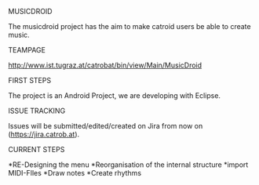 MUSICDROID

The musicdroid project has the aim to make catroid users be able to create music. 

TEAMPAGE

http://www.ist.tugraz.at/catrobat/bin/view/Main/MusicDroid


FIRST STEPS

The project is an Android Project, we are developing with Eclipse. 

ISSUE TRACKING

Issues will be submitted/edited/created on Jira from now on (https://jira.catrob.at).

CURRENT STEPS

*RE-Designing the menu
*Reorganisation of the internal structure
*import MIDI-FIles
*Draw notes
*Create rhythms
